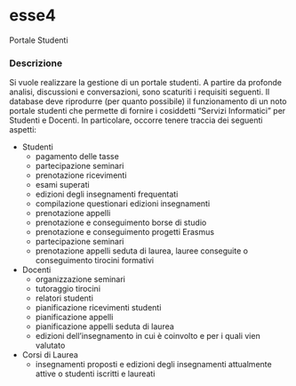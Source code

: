 # esse4
Portale Studenti

### Descrizione 
Si vuole realizzare la gestione di un portale studenti. A partire da profonde analisi, discussioni e conversazioni, sono scaturiti i requisiti seguenti. Il database deve riprodurre (per quanto possibile) il funzionamento di un noto portale studenti che permette di fornire i cosiddetti “Servizi Informatici” per Studenti e Docenti. In particolare, occorre tenere traccia dei seguenti aspetti:
- Studenti
	- pagamento delle tasse
	- partecipazione seminari
	- prenotazione ricevimenti
	- esami superati
	- edizioni degli insegnamenti frequentati
	- compilazione questionari edizioni insegnamenti
	- prenotazione appelli
	- prenotazione e conseguimento borse di studio
	- prenotazione e conseguimento progetti Erasmus
	- partecipazione seminari
	- prenotazione appelli seduta di laurea, lauree conseguite o conseguimento tirocini formativi
- Docenti
	- organizzazione seminari
	- tutoraggio tirocini
	- relatori studenti
	- pianificazione ricevimenti studenti
	- pianificazione appelli
	- pianificazione appelli seduta di laurea
	- edizioni dell’insegnamento in cui è coinvolto e per i quali vien valutato
- Corsi di Laurea
	- insegnamenti proposti e edizioni degli insegnamenti attualmente attive o studenti iscritti e laureati


Gli studenti devono essere in grado di connettersi al database, visualizzare i dettagli delle tasse, effettuare il loro pagamento, visualizzare eventuali more dovute a ritardi nei pagamenti, nonché la conferma di avvenuto pagamento.Uno studente collegato al portale studenti ha la possibilità di:

- partecipare a un seminario tenuto da un docente (prenderemo in esame successivamente il ruolo di un docente generico). Ciò è possibile solo se non è stata raggiunta la capienza massima di studenti prevista per quel seminario. Ogni seminario ha un nome, una data e un’ora di inizio. Uno studente in seguito alla partecipazione ad un seminario riceve un certo numero di CFU (Crediti Formativi Universitari). Un seminario non può esistere se non esiste il docente organizzatore
- effettuare una prenotazione per un ricevimento con un determinato docente. All’atto della prenotazione, viene stabilito il turno dello studente sotto forma di numero e la data
in cui è avvenuta la prenotazione. Ogni ricevimento di un docente ha una data e un’ora di inizio prefissata, nonché una durata prevista approssimativa. Un ricevimento dipende strettamente dal docente che riceve
- compilare il questionario relativamente a un docente per una determinata edizione dell’insegnamento che l’ha visto come insegnante di un certo tipo (per esempio di teoria e/o di laboratorio). Il questionario riguarda diversi aspetti di valutazione come il rispetto dell’orario delle lezioni da parte del docente, la sua disponibilità, il gradimento generale dell’edizione dell’insegnamento insegnata dal docente e la qualità del materiale didattico fornito dal docente per quella specifica edizione di un insegnamento. Prima di poter sostenere un esame, uno studente deve compilare il questionario. Inoltre, studenti fuoricorso non possono compilare nuovamente il questionario se frequentano di nuovo il corso
- prenotarsi per più appelli di una determinata edizione di insegnamento. Ogni appello è contraddistinto dal codice dell’insegnamento, dall’anno accademico e dalla data dell’appello. Inoltre, presenta alcune informazioni come la data di inizio iscrizione, la data di fine iscrizione, il numero degli studenti consentiti per quell’appello e il tipo di appello (prova scritta, orale, etc.). Uno studente che effettua una prenotazione per un appello riceve un numero di prenotazione e viene memorizzata la data di avvenuta prenotazione. Non si gestiscono appelli riservati per particolari categorie di studenti (es. appelli riservati solo ai fuoricorso)
- frequentare più edizioni insegnamento. Un’edizione insegnamento è identificata univocamente grazie ad un codice di insegnamento e ad un anno accademico di riferimento. Inoltre, presenta diverse informazioni di cui si vuole tenere traccia come i CFU, le modalità di svolgimento di quella determinata edizione dell’insegnamento, l’orario delle lezioni, il semestre e l’anno di corso lungo il quale viene erogato. Un insegnamento generico invece è semplicemente identificato dal suo codice e inoltre fornisce informazione sul nome di quell’insegnamento. La differenza tra insegnamento e edizione insegnamento sta nel fatto che l’edizione insegnamento fa riferimento a quello specifico anno accademico e non all’insegnamento in quanto corso caratterizzante di uno specifico corso di laurea. Si è fatto questo tipo di scelta per modellare la possibilità del docente di insegnare delle edizioni di un insegnamento e non l’insegnamento in sé. Inoltre, i questionari e gli appelli, così come i docenti hanno tra loro una correlazione semantica molto più stretta con edizione insegnamento, piuttosto che con l’insegnamento generico
- può superare o meno un esame, in seguito alla partecipazione ad un appello. In tal caso si vuole memorizzare il numero di verbale, il voto e l’eventuale lode associata all’esame superato dallo studente. Uno studente è iscritto a un solo corso di laurea per volta con una determinata matricola identificante. Infatti, si presuppone che anche al variare della matricola per un passaggio di corso triennale a uno magistrale, la matricola cambi e lo studente venga memorizzato come un nuovo studente, con una nuova matricola che di conseguenza è associata ad un solo corso di laurea, con l’eventuale convalida più o meno corposa degli esami svolti nella sua precedente carriera universitaria. Invece, è chiaro che è ad un corso di laurea possono essere iscritti più studenti. Di un corso di laurea ci interessa memorizzare il nome, la capienza in termini di numero di studenti ammessi, il tipo di laurea cioè se triennale o magistrale e il codice identificativo del corso di laurea. Un corso di laurea offre un certo numero di insegnamenti che possono essere insegnamenti principali come un insegnamento di “Basi di Dati e Laboratorio di Basi di Dati” per il Corso di Studi di “Informatica” oppure “affini/integrativi” come un insegnamento di “Economia e Organizzazione Aziendale” per lo stesso Corso di Studi
- effettuare più tirocini come attività obbligatoria prevista per il suo piano carriera al fine di raggiungere una determinata quota di CFU previsti per il suo Corso di Studi. Un tirocinio è identificato dal numero di tirocinio ed è necessario tenere traccia del numero di CFU erogati con quel tirocinio, della data di inizio e fine del tirocinio stesso. Un tirocinio può essere svolto con l’Università o con un’azienda presente nell’insieme di aziende previste dall’Università presso le quali è possibile svolgere il tirocinio. Un tirocinio ha un tutor aziendale e un tutor in quanto docente. Nel primo caso si tratta di una figura presente nel contesto aziendale di cui è necessario conoscere il numero tesserino, l’anagrafica e lo stipendio. Inoltre, un tutor aziendale fa capo a un’azienda presso la quale è stato assunto in una determinata data e per un certo periodo. Dell’azienda alla quale fa capo il tutor aziendale, è necessario memorizzare la Partita IVA, il nome e l’indirizzo.
- fare domanda per più bandi Erasmus, ma non è detto che ne vinca uno. Quando partecipa a uno di essi, viene memorizzata la data di domanda, mentre quando ne viene assegnato uno a tale studente, si vuole conoscere la data di assegnazione, la data di partenza, di rientro, l’università di destinazione e la località. Infine, di un bando Erasmus, si vuole conoscere il codice identificativo del bando, la data di emissione, la scadenza, il numero di CFU che vengono conseguiti vincendo quel bando e il numero di posti disponibili. Analogamente, uno studente può fare richiesta di più borse di studio, ma non è detto che gli venga assegnata. Quando questi partecipa a un bando di borsa di studio, viene memorizzata la data di domanda, mentre quando ne viene assegnata una a tale studente, si memorizza la data di assegnazione. Infine, di un bando di borsa di studio, si vuole tenere traccia del codice identificativo del bando, il tipo di borsa di studio per il quale si concorre, la causale, il valore netto in termini di denaro, la data di emissione del bando, la scadenza e il numero di borse di studio disponibili.
- può prenotarsi ad un appello di seduta di laurea, al termine della sua carriera universitaria. All’atto della prenotazione, lo studente riceve un numero di prenotazione e si memorizza la data di avvenuta prenotazione. Uno studente può prenotarsi a più appelli di seduta di laurea, senza però presentarsi alla seduta di laurea stessa. Per ogni appello di seduta di laurea è essenziale conoscere la data e il codice del corso di laurea di riferimento che permettono di identificare univocamente un appello di seduta di laurea, la data di inizio e fine iscrizione, il tipo e il numero di studenti consentiti. Mentre per una seduta di laurea, sostenuta da uno studente, è necessario conoscere il verbale della seduta di laurea, il voto assegnato, l’eventuale lode e il tipo. In un appello di seduta di laurea possono esservi più sedute di laurea, ognuna relativa ad uno studente.



Al fine della seduta di laurea, uno studente può avere più relatori ed è necessario conoscere la data di inizio e di fine che identifica il periodo lungo il quale un relatore svolge tale ruolo, il tipo e il titolo della tesi. Un relatore non è altro che un docente.
Di un docente si vuole tenere traccia del suo numero di tesserino che permette di identificarlo univocamente e dell’anagrafica.
Un docente ha la possibilità di:
- insegnare più insegnamenti e più edizioni di tali insegnamenti, che fanno riferimento ad anno accademico differenti
- organizzare seminari, senza eventuali vincoli sul numero o sull’argomento trattato
- pianificare ricevimenti oppure appelli. Per quest’ultimi viene adottata una particolare politica che consente di evitare accavallamenti tra appelli relativi ad edizioni di insegnamento e quindi ad insegnamenti relativi a Corsi di Studi per i quali tale docente insegna. I docenti sostengono
più ricevimenti in un giorno, magari di diversi insegnamenti e di diversi corsi di laurea.
- essere presidente presso gli appelli che presiede oppure presso gli appelli di seduta di laurea di
cui fa parte
- essere assegnato ad un tirocinio interno. In particolare, la politica adottata consiste
nell’assegnare il docente che è stato assegnato a meno tirocini
- visionare gli studenti che in un dato momento, sono prenotati per quel ricevimento in un
determinato giorno.
- ricoprire il ruolo di relatore per gli studenti interessati, al termine della loro carriera
universitaria.


Inoltre, un docente è valutato a partire dai questionari relativi ad una determinata edizione di insegnamento che insegna svolgendo un certo ruolo.
Nel caso una prenotazione di un appello, appello di laurea, ricevimento sia cancellata, lo slot diventa nuovamente disponibile. I dati delle prenotazioni sono conservati per un determinato periodo di tempo, dopodiché vengono cancellati. Le politiche accennate sono implementate mediante procedure, le quali vengono discusse nel dettaglio nella sezione “Procedure” del capitolo “Progettazione”.

#### [continua la lettura della documentazione](https://github.com/dennewbie/esse4/blob/main/documentazione/relazione_progetto_esse4.pdf): 

### Credenziali ripristino DUMP:
nome
password
In caso di malfunzionamento del file dump, usare l'approccio "manuale".

c##db_esse4
dbes
